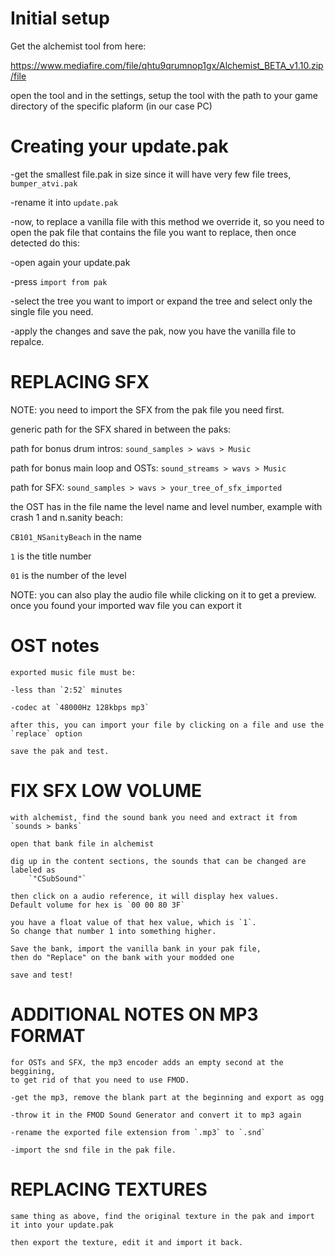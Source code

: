 # Initial setup

Get the alchemist tool from here:

https://www.mediafire.com/file/qhtu9qrumnop1gx/Alchemist_BETA_v1.10.zip/file

open the tool and in the settings, setup the tool with the path to your game directory of the specific plaform (in our case PC)


# Creating your update.pak

  -get the smallest file.pak in size since it will have very few file trees, `bumper_atvi.pak`
  
  -rename it into `update.pak`
  
  -now, to replace a vanilla file with this method we override it, so you need to open the pak file
  that contains the file you want to replace, then once detected do this:
  
  -open again your update.pak
  
  -press `import from pak`
  
  -select the tree you want to import or expand the tree and select only the single file you need.
  
  -apply the changes and save the pak, now you have the vanilla file to repalce.
  
  
# REPLACING SFX 
 
  NOTE: you need to import the SFX from the pak file you need first.
  
  generic path for the SFX shared in between the paks:
  
  path for bonus drum intros: `sound_samples > wavs > Music`

  path for bonus main loop and OSTs: `sound_streams > wavs > Music`
  
  path for SFX: `sound_samples > wavs > your_tree_of_sfx_imported`
  
  the OST has in the file name the level name and level number, example with crash 1 
  and n.sanity beach:
  
  `CB101_NSanityBeach` in the name
  
  `1` is the title number
  
  `01` is the number of the level
  
  NOTE: you can also play the audio file while clicking on it to get a preview.
  once you found your imported wav file you can export it  
  
# OST notes
    
    exported music file must be:
    
    -less than `2:52` minutes
    
    -codec at `48000Hz 128kbps mp3`
    
    after this, you can import your file by clicking on a file and use the `replace` option
    
    save the pak and test.
    
    
# FIX SFX LOW VOLUME

	with alchemist, find the sound bank you need and extract it from `sounds > banks`

	open that bank file in alchemist

	dig up in the content sections, the sounds that can be changed are labeled as 
        `"CSubSound"`

	then click on a audio reference, it will display hex values. 
	Default volume for hex is `00 00 80 3F`

	you have a float value of that hex value, which is `1`. 
	So change that number 1 into something higher.

	Save the bank, import the vanilla bank in your pak file, 
	then do "Replace" on the bank with your modded one

	save and test!
	
	
	
# ADDITIONAL NOTES ON MP3 FORMAT

	for OSTs and SFX, the mp3 encoder adds an empty second at the beggining, 
	to get rid of that you need to use FMOD.
	
	-get the mp3, remove the blank part at the beginning and export as ogg
	
	-throw it in the FMOD Sound Generator and convert it to mp3 again
	
	-rename the exported file extension from `.mp3` to `.snd`
	
	-import the snd file in the pak file.
 
 
# REPLACING TEXTURES

	same thing as above, find the original texture in the pak and import it into your update.pak
	
	then export the texture, edit it and import it back.
